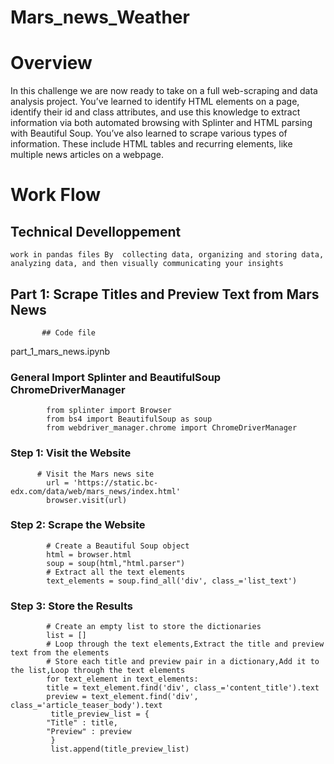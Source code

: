 # Mars_news_Weather

# Overview
In this challenge we are  now ready to take on a full web-scraping and data analysis project. You’ve learned to identify HTML elements on a page, identify their id and class attributes, and use this knowledge to extract information via both automated browsing with Splinter and HTML parsing with Beautiful Soup. You’ve also learned to scrape various types of information. These include HTML tables and recurring elements, like multiple news articles on a webpage.

# Work Flow 
## Technical Develloppement 
    work in pandas files By  collecting data, organizing and storing data, analyzing data, and then visually communicating your insights

## Part 1: Scrape Titles and Preview Text from Mars News
           ## Code file 
 part_1_mars_news.ipynb

### General Import Splinter and BeautifulSoup ChromeDriverManager
            from splinter import Browser
            from bs4 import BeautifulSoup as soup
            from webdriver_manager.chrome import ChromeDriverManager
         
### Step 1: Visit the Website
          # Visit the Mars news site
            url = 'https://static.bc-edx.com/data/web/mars_news/index.html'
            browser.visit(url)
### Step 2: Scrape the Website
            # Create a Beautiful Soup object
            html = browser.html
            soup = soup(html,"html.parser")
            # Extract all the text elements
            text_elements = soup.find_all('div', class_='list_text')
### Step 3: Store the Results
            # Create an empty list to store the dictionaries
            list = []
            # Loop through the text elements,Extract the title and preview text from the elements
            # Store each title and preview pair in a dictionary,Add it to the list,Loop through the text elements
            for text_element in text_elements:
            title = text_element.find('div', class_='content_title').text
            preview = text_element.find('div', class_='article_teaser_body').text
             title_preview_list = {
            "Title" : title,
            "Preview" : preview
             }
             list.append(title_preview_list)